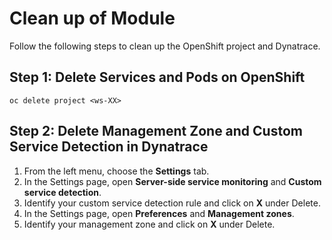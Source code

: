 # Clean up of Module

Follow the following steps to clean up the OpenShift project and Dynatrace.

## Step 1: Delete Services and Pods on OpenShift
```
oc delete project <ws-XX>
```
    
## Step 2: Delete Management Zone and Custom Service Detection in Dynatrace
1. From the left menu, choose the **Settings** tab.
1. In the Settings page, open **Server-side service monitoring** and **Custom service detection**.
1. Identify your custom service detection rule and click on **X** under Delete.
1. In the Settings page, open **Preferences** and **Management zones**.
1. Identify your management zone and click on **X** under Delete.

